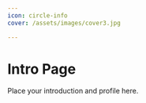 ```yaml
---
icon: circle-info
cover: /assets/images/cover3.jpg

---
```


# Intro Page

Place your introduction and profile here.
